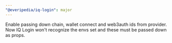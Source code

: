```yaml
---
"@everipedia/iq-login": major
---
```


Enable passing down chain, wallet connect and web3auth ids from provider. Now IQ Login won't recognize the envs set and these must be passed down as props.
